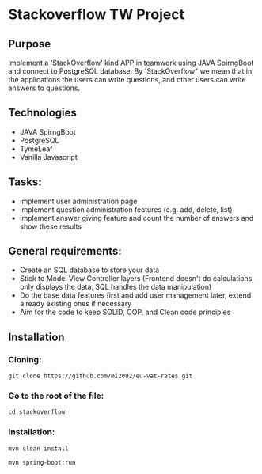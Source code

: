 # Stackoverflow TW Project

## Purpose
Implement a 'StackOverflow' kind APP in teamwork using JAVA SpirngBoot and connect to PostgreSQL database. By 'StackOverflow" we mean that in the applications the users can write questions, and other users can write answers to questions.

## Technologies
- JAVA SpirngBoot
- PostgreSQL
- TymeLeaf
- Vanilla Javascript

## Tasks:
- implement user administration page
- implement question administration features (e.g. add, delete, list)
- implement answer giving feature and count the number of answers and show these results

## General requirements: 
- Create an SQL database to store your data
- Stick to Model View Controller layers (Frontend doesn't do calculations, only displays the data, SQL handles the data manipulation)
- Do the base data features first and add user management later, extend already existing ones if necessary 
- Aim for the code to keep SOLID, OOP, and Clean code principles

## Installation
### Cloning:
```
git clone https://github.com/miz092/eu-vat-rates.git
```
### Go to the root of the file:
```
cd stackoverflow
```
### Installation:
```
mvn clean install

mvn spring-boot:run
```     
